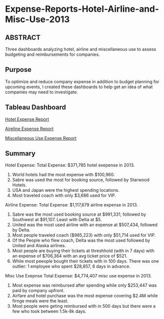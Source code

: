 # Expense-Reports-Hotel-Airline-and-Misc-Use-2013


## ABSTRACT

Three dashboards analyzing hotel, airline and miscellaneous use to assess budgeting and reimbursements for companies.

## Purpose 

To optimize and reduce company expense in addition to budget planning for upcoming events, I created these dashboards to help get an idea of what companies may need to investigate. 

## Tableau Dashboard 

<a href="https://public.tableau.com/app/profile/kishan.patel2847/viz/HotelExpenseReport2013/HotelExepnse">Hotel Expense Report</a>

<a href="https://public.tableau.com/app/profile/kishan.patel2847/viz/AirlineExpenseReport2013/AirlineExpense">Aireline Expense Report</a>

<a href="https://public.tableau.com/app/profile/kishan.patel2847/viz/TotalExpenseReport2013/ExpenseReport">Miscellaneous Use Expense Report</a>

## Summary

Hotel Expense:
Total Expense: $371,785 hotel exepense in 2013.
1. World hotels had the most expense with $100,960. 
2. Sabre was used the most for booking source, followed by Starwood Hotels.  
3. USA and Japan were the highest spending locations. 
4. Most traveled coach with only $3,686 used for VIP. 

Airline Expense:
Total Expense: $1,117,679 airline expense in 2013.
1. Sabre was the most used booking source at $991,331, followed by Southwest at $91,107. Least with Delta at $5.
2. United was the most used airline with an expense at $507,434, followed by Delta.
3. Most people traveled coach ($985,223) with only $51,714 used for VIP. 
4. Of the People who flew coach, Delta was the  most used followed by United and Alaska airlines. 
5. Most people are buying their tickets at threshhold (with in 7 days) with an expense of $706,364 with an avg ticket price of $521. 
6. While most peeople bought their tickets with in 100 days. There was one outlier: 1 employee who spent $28,857, 6 days in advance. 

Misc Use Exepnse 
Total Expense: $4,774,407 misc use expense in 2013.
1. Most expense was reimbursed after spending while only $253,447 was paid by company upfront. 
2. Airfare and hotel purchase was the most expense covering $2.4M while firnge meals were the least. 
3. Most people were geting reimbursed with in 500 days but there were a few who took between 1.5k-8k days. 
